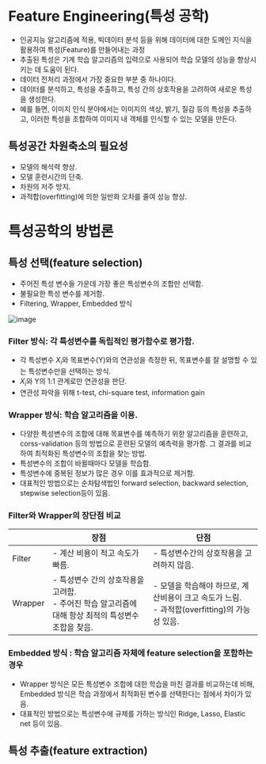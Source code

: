 # Feature Engineering(특성 공학)
- 인공지능 알고리즘에 적용, 빅데이터 분석 등을 위해 데이터에 대한 도메인 지식을 활용하여 특성(Feature)를 만들어내는 과정
- 추출된 특성은 기계 학습 알고리즘의 입력으로 사용되어 학습 모델의 성능을 향상시키는 데 도움이 된다.
- 데이터 전처리 과정에서 가장 중요한 부분 중 하나이다. 
- 데이터를 분석하고, 특성을 추출하고, 특성 간의 상호작용을 고려하여 새로운 특성을 생성한다. 
- 예를 들면, 이미지 인식 분야에서는 이미지의 색상, 밝기, 질감 등의 특성을 추출하고, 이러한 특성을 조합하여 이미지 내 객체를 인식할 수 있는 모델을 만든다.

## 특성공간 차원축소의 필요성
- 모델의 해석력 향상.
- 모델 훈련시간의 단축.
- 차원의 저주 방지.
- 과적합(overfitting)에 의한 일반화 오차를 줄여 성능 향상.

# 특성공학의 방법론
## 특성 선택(feature selection)
- 주어진 특성 변수들 가운데 가장 좋은 특성변수의 조합만 선택함.
- 불필요한 특성 변수를 제거함.
- Filtering, Wrapper, Embedded 방식

![image](https://user-images.githubusercontent.com/82266289/235358749-00c6629b-ea65-4f4f-964f-28b5defb3e43.png)

### Filter 방식: 각 특성변수를 독립적인 평가함수로 평가함.
- 각 특성변수 $X_i$와 목표변수(Y)와의 연관성을 측정한 뒤, 목표변수를 잘 설명할 수 있는 특성변수만을 선택하는 방식.
- $X_i$와 Y의 1:1 관계로만 연관성을 판단.
- 연관성 파악을 위해 t-test, chi-square test, information gain

### Wrapper 방식: 학습 알고리즘을 이용.
- 다양한 특성변수의 조합에 대해 목표변수를 예측하기 위한 알고리즘을 훈련하고, corss-validation 등의 방법으로 훈련된 모델의 예측력을 평가함. 그 결과를 비교하여 최적화된 특성변수의 조합을 찾는 방법.
- 특성변수의 조합이 바뀔때마다 모델을 학습함.
- 특성변수에 중복된 정보가 많은 경우 이를 효과적으로 제거함.
- 대표적인 방법으로는 순차탐색법인 forward selection, backward selection, stepwise selection등이 있음.

### Filter와 Wrapper의 장단점 비교
|   | 장점 | 단점 |
|---|------|------|
|Filter|- 계산 비용이 적고 속도가 빠름.|- 특성변수간의 상호작용을 고려하지 않음.|
|Wrapper|- 특성변수 간의 상호작용을 고려함.<br> - 주어진 학습 알고리즘에 대해 항상 최적의 특성변수 조합을 찾음.| - 모델을 학습해야 하므로, 계산비용이 크고 속도가 느림.<br> - 과적합(overfitting)의 가능성 있음.|

### Embedded 방식 : 학습 알고리즘 자체에 feature selection을 포함하는 경우
- Wrapper 방식은 모든 특성변수 조합에 대한 학습을 마친 결과를 비교하는데 비해, Embedded 방식은 학습 과정에서 최적화된 변수를 선택한다는 점에서 차이가 있음.
- 대표적인 방법으로는 특성변수에 규제를 가하는 방식인 Ridge, Lasso, Elastic net 등이 있음.

## 특성 추출(feature extraction)

